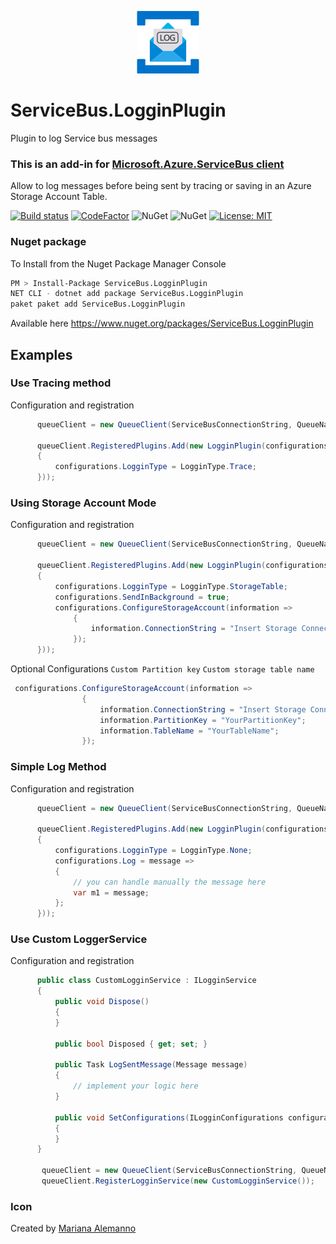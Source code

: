 <p align="center">
  <img src="servicebusloggin.jpg" alt="Service bus Loggin Plugin" width="100"/>
</p>


# ServiceBus.LogginPlugin
Plugin to log Service bus messages

### This is an add-in for [Microsoft.Azure.ServiceBus client](https://github.com/Azure/azure-service-bus-dotnet/) 

Allow to log messages before being sent by tracing or saving in an Azure Storage Account Table.

[![Build status](https://ci.appveyor.com/api/projects/status/p8v6u2dud236vshu?svg=true)](https://ci.appveyor.com/project/davidrevoledo/servicebus-logginplugin)
[![CodeFactor](https://www.codefactor.io/repository/github/davidrevoledo/servicebus.logginplugin/badge)](https://www.codefactor.io/repository/github/davidrevoledo/servicebus.logginplugin)
![NuGet](https://img.shields.io/nuget/dt/ServiceBus.LogginPlugin.svg)
![NuGet](https://img.shields.io/nuget/v/ServiceBus.LogginPlugin.svg)
[![License: MIT](https://img.shields.io/badge/License-MIT-yellow.svg)](https://opensource.org/licenses/MIT)

### Nuget package

To Install from the Nuget Package Manager Console 

```sh
PM > Install-Package ServiceBus.LogginPlugin 
NET CLI - dotnet add package ServiceBus.LogginPlugin
paket paket add ServiceBus.LogginPlugin
```
Available here https://www.nuget.org/packages/ServiceBus.LogginPlugin

    
## Examples
### Use Tracing method 

Configuration and registration

```c#
      queueClient = new QueueClient(ServiceBusConnectionString, QueueName);

      queueClient.RegisteredPlugins.Add(new LogginPlugin(configurations =>
      {
          configurations.LogginType = LogginType.Trace;
      }));
```        

### Using Storage Account Mode

Configuration and registration

```c#
      queueClient = new QueueClient(ServiceBusConnectionString, QueueName);

      queueClient.RegisteredPlugins.Add(new LogginPlugin(configurations =>
      {
          configurations.LogginType = LogginType.StorageTable;
          configurations.SendInBackground = true;
          configurations.ConfigureStorageAccount(information =>
              {
                  information.ConnectionString = "Insert Storage Connection string";
              });
      }));
```  

Optional Configurations
``` Custom Partition key ```
``` Custom storage table name ```

``` c#
 configurations.ConfigureStorageAccount(information =>
                {
                    information.ConnectionString = "Insert Storage Connection string";
                    information.PartitionKey = "YourPartitionKey";
                    information.TableName = "YourTableName";
                });
```

### Simple Log Method

Configuration and registration

```c#
      queueClient = new QueueClient(ServiceBusConnectionString, QueueName);

      queueClient.RegisteredPlugins.Add(new LogginPlugin(configurations =>
      {
          configurations.LogginType = LogginType.None;
          configurations.Log = message =>
          {
              // you can handle manually the message here
              var m1 = message;
          };
      }));
```  

### Use Custom LoggerService 

Configuration and registration

```c#
      public class CustomLogginService : ILogginService
      {
          public void Dispose()
          {
          }

          public bool Disposed { get; set; }

          public Task LogSentMessage(Message message)
          {
              // implement your logic here
          }

          public void SetConfigurations(ILogginConfigurations configurations)
          {
          }
      }
      
       queueClient = new QueueClient(ServiceBusConnectionString, QueueName);
       queueClient.RegisterLogginService(new CustomLogginService());

```      

### Icon
Created by [Mariana Alemanno](https://www.behance.net/mariana-alemanno)




